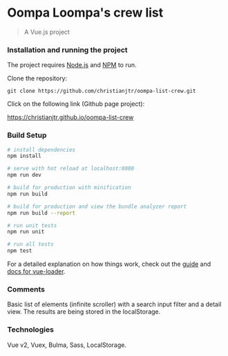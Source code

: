 # Oompa Loompa's crew list

> A Vue.js project

### Installation and running the project

The project requires [Node.js](https://nodejs.org/) and [NPM](https://www.npmjs.com/) to run.

Clone the repository:

```shell
git clone https://github.com/christianjtr/oompa-list-crew.git
```

Click on the following link (Github page project):

https://christianjtr.github.io/oompa-list-crew

### Build Setup

```bash
# install dependencies
npm install

# serve with hot reload at localhost:8080
npm run dev

# build for production with minification
npm run build

# build for production and view the bundle analyzer report
npm run build --report

# run unit tests
npm run unit

# run all tests
npm test
```

For a detailed explanation on how things work, check out the [guide](http://vuejs-templates.github.io/webpack/) and [docs for vue-loader](http://vuejs.github.io/vue-loader).

### Comments

Basic list of elements (infinite scroller) with a search input filter and a detail view. The results are being stored in the localStorage.

### Technologies

Vue v2, Vuex, Bulma, Sass, LocalStorage.
